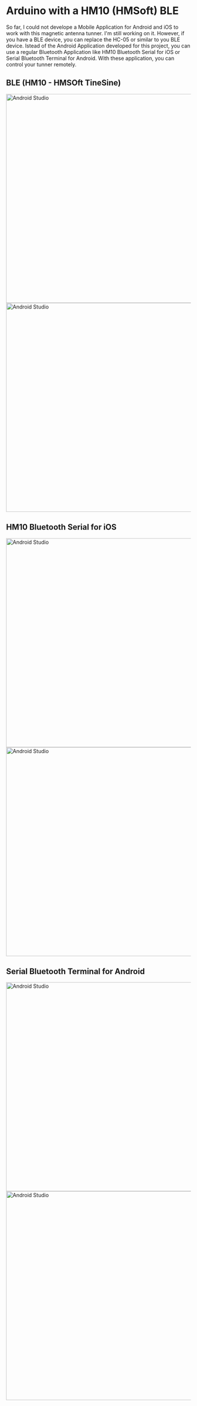 #  Arduino with  a HM10 (HMSoft) BLE

So far, I could not develope a Mobile Application for Android and iOS to work with this magnetic antenna tunner. I'm still working on it. However, if you have a BLE device,  you can replace the HC-05 or similar to you BLE device. 
Istead of the Android Application developed for this project, you can use a regular Bluetooth Application like HM10 Bluetooth Serial for iOS or Serial Bluetooth Terminal for Android. With these application, you can control your tunner remotely. 


## BLE (HM10 - HMSOft TineSine)

<img src="https://github.com/pu2clr/Magnetic_Loop_Antenna_Tuner/blob/master/images/BT03BLE.png" alt="Android Studio" height="570" width="800" class="center" >


<img src="https://github.com/pu2clr/Magnetic_Loop_Antenna_Tuner/blob/master/images/BT04BLE.png" alt="Android Studio" height="570" width="800" class="center">



## HM10 Bluetooth Serial for iOS 

<img src="https://github.com/pu2clr/Magnetic_Loop_Antenna_Tuner/blob/master/images/BTiOS01.png" alt="Android Studio" height="570" width="800" class="center" >


<img src="https://github.com/pu2clr/Magnetic_Loop_Antenna_Tuner/blob/master/images/BTiOS02.png" alt="Android Studio" height="570" width="800" class="center" >


## Serial Bluetooth Terminal for Android


<img src="https://github.com/pu2clr/Magnetic_Loop_Antenna_Tuner/blob/master/images/BTAndroid01.png" alt="Android Studio" height="570" width="800" class="center" >


<img src="https://github.com/pu2clr/Magnetic_Loop_Antenna_Tuner/blob/master/images/BTAndroid02.png" alt="Android Studio" height="570" width="800" class="center" >


